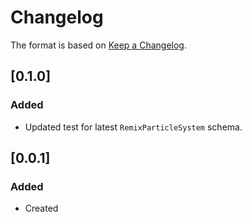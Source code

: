# Changelog
The format is based on [Keep a Changelog](https://keepachangelog.com/en/1.0.0/).

## [0.1.0]
### Added
- Updated test for latest `RemixParticleSystem` schema.

## [0.0.1]
### Added
- Created
